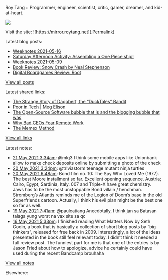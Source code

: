Roy Tang :: Programmer, engineer, scientist, critic, gamer, dreamer, and kid-at-heart.

![](https://roytang.net/img/profile.jpg)

Visit the site: ![https://mirror.roytang.net](.Permalink)

Latest blog posts:
    

- [Weeknotes 2021-05-16](https://mirror.roytang.net/2021/05/weeknotes-2021-05-16/)
- [Saturday Afternoon Activity: Assembling a One Piece ship!](https://mirror.roytang.net/2021/05/saturday-afternoon-activity-assembling-a-one-piece-ship/)
- [Weeknotes 2021-05-09](https://mirror.roytang.net/2021/05/weeknotes-2021-05-09/)
- [Book Review: Snow Crash by Neal Stephenson](https://mirror.roytang.net/2021/05/book-review-snow-crash-by-neal-stephenson/)
- [Digital Boardgames Review: Root](https://mirror.roytang.net/2021/05/digital-boardgames-review-root/)

[View all posts](https://mirror.roytang.net/blog)

Latest shared links:
    

- [The Strange Story of Dagobert, the “DuckTales” Bandit](https://mirror.roytang.net/2021/05/the-strange-story-of-dagobert-the-ducktales-bandit/)
- [Poor in Tech | Meg Elison](https://mirror.roytang.net/2021/05/poor-in-tech-meg-elison/)
- [The Open-Source Software bubble that is and the blogging bubble that was](https://mirror.roytang.net/2021/05/the-open-source-software-bubble-that-is-and-the-blogging-bubble-that-was/)
- [Why Bad CEOs Fear Remote Work](https://mirror.roytang.net/2021/05/why-bad-ceos-fear-remote-work/)
- [The Memex Method](https://mirror.roytang.net/2021/05/the-memex-method/)

[View all links](https://mirror.roytang.net/links)

Latest notes:
    

- [21 May 2021 3:34am](https://mirror.roytang.net/2021/05/1395583876303523842/): @mlq3 I think some mobile apps like Unionbank allow to make check deposits online by submitting a photo of the check
- [20 May 2021 3:24pm](https://mirror.roytang.net/2021/05/1395400051254382598/): @triviastorm teenage mutant ninja turtles
- [20 May 2021 6:48am](https://mirror.roytang.net/2021/05/ea715fa4d23937c15e47022adf93e192/): Bond film no. 10: The Spy Who Loved Me (1977). The best Moore installment so far. Excellent opening sequence. Austria; Cairo, Egypt; Sardinia, Italy. 007 and Triple-X have great chemistry. Jaws has to be the most unstoppable Bond villain / henchman. Stromberg&rsquo;s Atlantis reminds me of the Legion of Doom&rsquo;s base in the old Superfriends cartoon. Actually, I think his evil plan might be the best one so far as well.
- [19 May 2021 7:41am](https://mirror.roytang.net/2021/05/1394921108898422786/): @paulcatiang Anecdotally, I think jan sa Batasan talaga yung worst na vax site sa qc
- [16 May 2021 5:33pm](https://mirror.roytang.net/2021/05/c72ceb2e3748ccd8611baab1cbfdfe74/): I finished reading What Matters Now by Seth Godin, a book that is basically a collection of short blog posts by &ldquo;big thinkers&rdquo;, released for free back in 2009. Interestingly, a lot of the ideas presented in the book still feel relevant today. I didn&rsquo;t think it needed a full review post.
The funniest part for me is that one of the entries is by Jason Fried about how to apologize, advice he certainly could have used during the recent Bandcamp brouhaha

[View all notes](https://mirror.roytang.net/notes)

Elsewhere:
